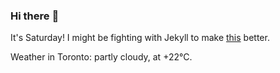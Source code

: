 ### Hi there :wave:

It's Saturday! I might be fighting with Jekyll to make [this](https://swissclubto.github.io) better.

Weather in Toronto: partly cloudy, at +22°C.
